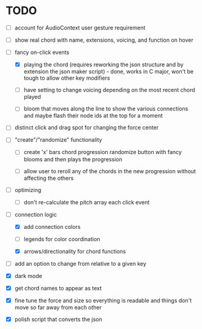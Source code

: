 # TODO

- [ ] account for AudioContext user gesture requirement

- [ ] show real chord with name, extensions, voicing, and function on hover

- [ ] fancy on-click events

  - [x] playing the chord (requires reworking the json structure and by extension the json maker script) - done, works in C major, won't be tough to allow other key modifiers
  
  - [ ] have setting to change voicing depending on the most recent chord played

  - [ ] bloom that moves along the line to show the various connections and maybe flash their node ids at the top for a moment

- [ ] distinct click and drag spot for changing the force center

- [ ] "create"/"randomize" functionality

  - [ ] create 'x' bars chord progression randomize button with fancy blooms and then plays the progression

  - [ ] allow user to reroll any of the chords in the new progression without affecting the others

- [ ] optimizing

  - [ ] don't re-calculate the pitch array each click event

- [ ] connection logic

  - [x] add connection colors

  - [ ] legends for color coordination

  - [x] arrows/directionality for chord functions

- [ ] add an option to change from relative to a given key

- [x] dark mode

- [x] get chord names to appear as text

- [x] fine tune the force and size so everything is readable and things don't move so far away from each other

- [x] polish script that converts the json